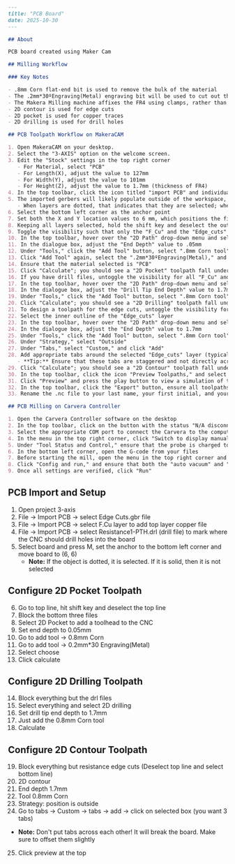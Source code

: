

```markdown
---
title: "PCB Board"
date: 2025-10-30
---

## About

PCB board created using Maker Cam

## Milling Workflow

### Key Notes

- .8mm Corn flat-end bit is used to remove the bulk of the material
- The .2mm*30ºEngraving(Metal) engraving bit will be used to cut out the copper traces
- The Makera Milling machine affixes the FR4 using clamps, rather than adhesive, so tabs are necessary to keep the PCB in place
- 2D contour is used for edge cuts
- 2D pocket is used for copper traces
- 2D drilling is used for drill holes

## PCB Toolpath Workflow on MakeraCAM

1. Open MakeraCAM on your desktop.
2. Select the "3-AXIS" option on the welcome screen.
3. Edit the "Stock" settings in the top right corner
   - For Material, select "PCB"
   - For Length(X), adjust the value to 127mm
   - For Width(Y), adjust the value to 101mm
   - For Height(Z), adjust the value to 1.7mm (thickness of FR4)
4. In the top toolbar, click the icon titled "import PCB" and individually insert all Gerber files into the workspace.
5. The imported gerbers will likely populate outside of the workspace, so select all 2D layers, hover over the "Adjust object" and "Transform" drop-down menu and select the "Move" tool
   - When layers are dotted, that indicates that they are selected; when layers are solid, that indicates that they are unselected
6. Select the bottom left corner as the anchor point
7. Set both the X and Y location values to 6 mm, which positions the file in the bottom right corner of the workspace
8. Keeping all layers selected, hold the shift key and deselect the outer edge of the Edge_cuts
9. Toggle the visibility such that only the "F_Cu" and the "Edge_cuts" layer are visible
10. In the top toolbar, hover over the "2D Path" drop-down menu and select the "2D Pocket" option
11. In the dialogue box, adjust the "End Depth" value to .05mm
12. Under "Tools," click the "Add Tool" button, select ".8mm Corn tool" and click "Choose"
13. Click "Add Tool" again, select the ".2mm*30ºEngraving(Metal)," and click "Choose"
14. Ensure that the material selected is "PCB"
15. Click "Calculate"; you should see a "2D Pocket" toolpath fall under the Path dropdown in the hierarchy
16. If you have drill files, untoggle the visibility for all "F_Cu" and "Edge_cuts" layers and toggle visibility for all drill files
17. In the top toolbar, hover over the "2D Path" drop-down menu and select the "2D Drilling" option
18. In the dialogue box, adjust the "Drill Tip End Depth" value to 1.7mm
19. Under "Tools," click the "Add Tool" button, select ".8mm Corn tool" and click "Choose"
20. Click "Calculate"; you should see a "2D Drilling" toolpath fall under the Path dropdown in the hierarchy
21. To design a toolpath for the edge cuts, untoggle the visibility for all drill files and toggle visibility for solely the "Edge_cuts" layer
22. Select the inner outline of the "Edge_cuts" layer
23. In the top toolbar, hover over the "2D Path" drop-down menu and select the "2D Contour" option (synonymous with a "Pocket" cut)
24. In the dialogue box, adjust the "End Depth" value to 1.7mm
25. Under "Tools," click the "Add Tool" button, select ".8mm Corn tool" and click "Choose"
26. Under "Strategy," select "Outside"
27. Under "Tabs," select "Custom," and click "Add"
28. Add appropriate tabs around the selected "Edge_cuts" layer (typically, 3 will be sufficient)
   - **Tip:** Ensure that these tabs are staggered and not directly across from one another
29. Click "Calculate"; you should see a "2D Contour" toolpath fall under the Path dropdown in the hierarchy
30. In the top toolbar, click the icon "Preview Toolpaths," and select all toolpaths in the pop-up dialogue box
31. Click "Preview" and press the play button to view a simulation of the toolpaths
32. In the top toolbar, click the "Export" button, ensure all toolpaths are selected, and click "Export"
33. Rename the .nc file to your last name, your first initial, and your project name, followed by "gcode"

## PCB Milling on Carvera Controller

1. Open the Carvera Controller software on the desktop
2. In the top toolbar, click on the button with the status "N/A disconnected"
3. Select the appropriate COM port to connect the Carvera to the computer (if the COM port is already connected, leave it as is)
4. In the menu in the top right corner, click "Switch to display manual control interface" followed by the "Home" button
5. Under "Tool Status and Control," ensure that the probe is charged to at least 3.6V (this ensures the machine operates in the z-axis as intended)
6. In the bottom left corner, open the G-code from your files
7. Before starting the mill, open the menu in the top right corner and click the "Switch to display file preview interface" to preview the toolpaths
8. Click "Config and run," and ensure that both the "auto vacuum" and "auto leveling" options are on.
9. Once all settings are verified, click "Run"
```
## PCB Import and Setup

1. Open project 3-axis
2. File → Import PCB → select Edge Cuts.gbr file
3. File → Import PCB → select F.Cu layer to add top layer copper file
4. File → Import PCB → select Resistance1-PTH.drl (drill file) to mark where the CNC should drill holes into the board
5. Select board and press M, set the anchor to the bottom left corner and move board to (6, 6)
   - **Note:** If the object is dotted, it is selected. If it is solid, then it is not selected

## Configure 2D Pocket Toolpath

6. Go to top line, hit shift key and deselect the top line
7. Block the bottom three files
8. Select 2D Pocket to add a toolhead to the CNC
9. Set end depth to 0.05mm
10. Go to add tool → 0.8mm Corn
11. Go to add tool → 0.2mm*30 Engraving(Metal)
12. Select choose
13. Click calculate

## Configure 2D Drilling Toolpath

14. Block everything but the drl files
15. Select everything and select 2D drilling
16. Set drill tip end depth to 1.7mm
17. Just add the 0.8mm Corn tool
18. Calculate

## Configure 2D Contour Toolpath

19. Block everything but resistance edge cuts (Deselect top line and select bottom line)
20. 2D contour
21. End depth 1.7mm
22. Tool 0.8mm Corn
23. Strategy: position is outside
24. Go to tabs → Custom → tabs → add → click on selected box (you want 3 tabs)
   - **Note:** Don't put tabs across each other! It will break the board. Make sure to offset them slightly
25. Click preview at the top

